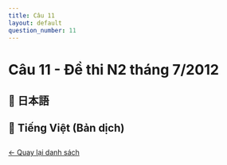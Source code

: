 ```yaml
---
title: Câu 11
layout: default
question_number: 11
---
```


# Câu 11 - Đề thi N2 tháng 7/2012
## 📖 日本語

## 📘 Tiếng Việt (Bản dịch)

<div style="margin-top: 2em;">
  <a href="/exam/n2/2012/">← Quay lại danh sách</a>
</div>